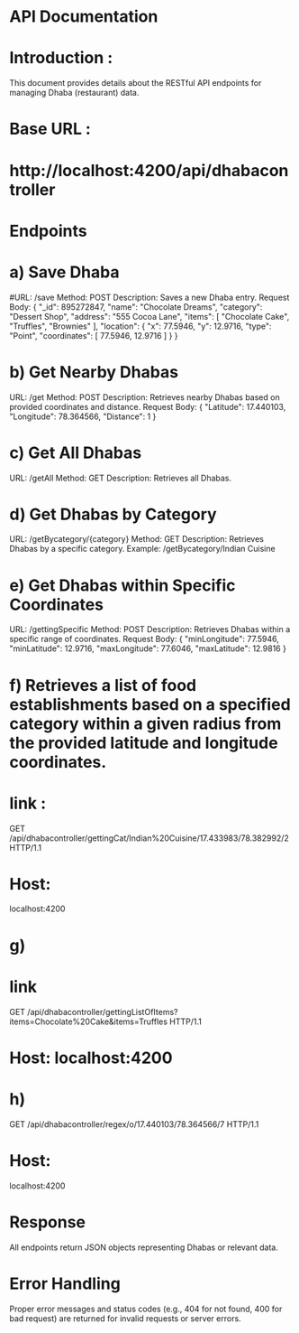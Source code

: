 
 # API Documentation
 # Introduction : 
This document provides details about the RESTful API endpoints for managing Dhaba (restaurant) data.
# Base URL :
# http://localhost:4200/api/dhabacontroller

# Endpoints
# a) Save Dhaba
#URL: /save
Method: POST
Description: Saves a new Dhaba entry.
Request Body:
{
    "_id": 895272847,
    "name": "Chocolate Dreams",
    "category": "Dessert Shop",
    "address": "555 Cocoa Lane",
    "items": [
        "Chocolate Cake",
        "Truffles",
        "Brownies"
    ],
    "location": {
        "x": 77.5946,
        "y": 12.9716,
        "type": "Point",
        "coordinates": [
            77.5946,
            12.9716
        ]
    }
}
# b) Get Nearby Dhabas
URL: /get
Method: POST
Description: Retrieves nearby Dhabas based on provided coordinates and distance.
Request Body:
{
    "Latitude": 17.440103,
    "Longitude": 78.364566,
    "Distance": 1
}
# c) Get All Dhabas
URL: /getAll
Method: GET
Description: Retrieves all Dhabas.

# d) Get Dhabas by Category
URL: /getBycategory/{category}
Method: GET
Description: Retrieves Dhabas by a specific category.
Example: /getBycategory/Indian Cuisine

# e) Get Dhabas within Specific Coordinates
URL: /gettingSpecific
Method: POST
Description: Retrieves Dhabas within a specific range of coordinates.
Request Body:
 {
    "minLongitude": 77.5946,
    "minLatitude": 12.9716,
    "maxLongitude": 77.6046,
    "maxLatitude": 12.9816
}
# f)  Retrieves a list of food establishments based on a specified category within a given radius from the provided latitude and longitude coordinates.
# link : 
 GET /api/dhabacontroller/gettingCat/Indian%20Cuisine/17.433983/78.382992/2 HTTP/1.1
# Host: 
  localhost:4200

# g)
# link 
   GET /api/dhabacontroller/gettingListOfItems?items=Chocolate%20Cake&items=Truffles HTTP/1.1
 # Host: localhost:4200
# h)
GET /api/dhabacontroller/regex/o/17.440103/78.364566/7 HTTP/1.1
# Host: 
   localhost:4200

# Response
All endpoints return JSON objects representing Dhabas or relevant data.
# Error Handling
Proper error messages and status codes (e.g., 404 for not found, 400 for bad request) are returned for invalid requests or server errors.

